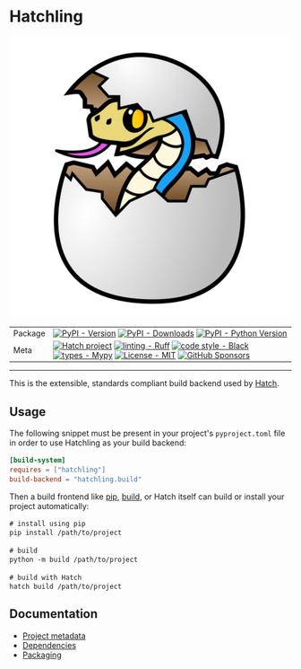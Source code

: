 # Hatchling

<div align="center">

<img src="https://raw.githubusercontent.com/pypa/hatch/master/docs/assets/images/logo.svg" alt="Hatch logo" width="500" role="img">

| | |
| --- | --- |
| Package | [![PyPI - Version](https://img.shields.io/pypi/v/hatchling.svg?logo=pypi&label=PyPI&logoColor=gold)](https://pypi.org/project/hatchling/) [![PyPI - Downloads](https://img.shields.io/pypi/dm/hatchling.svg?color=blue&label=Downloads&logo=pypi&logoColor=gold)](https://pypi.org/project/hatchling/) [![PyPI - Python Version](https://img.shields.io/pypi/pyversions/hatchling.svg?logo=python&label=Python&logoColor=gold)](https://pypi.org/project/hatchling/) |
| Meta | [![Hatch project](https://img.shields.io/badge/%F0%9F%A5%9A-Hatch-4051b5.svg)](https://github.com/pypa/hatch) [![linting - Ruff](https://img.shields.io/endpoint?url=https://raw.githubusercontent.com/charliermarsh/ruff/main/assets/badge/v2.json)](https://github.com/astral-sh/ruff) [![code style - Black](https://img.shields.io/badge/code%20style-black-000000.svg)](https://github.com/psf/black) [![types - Mypy](https://img.shields.io/badge/types-Mypy-blue.svg)](https://github.com/python/mypy) [![License - MIT](https://img.shields.io/badge/license-MIT-9400d3.svg)](https://spdx.org/licenses/) [![GitHub Sponsors](https://img.shields.io/github/sponsors/ofek?logo=GitHub%20Sponsors&style=social)](https://github.com/sponsors/ofek) |

</div>

-----

This is the extensible, standards compliant build backend used by [Hatch](https://github.com/pypa/hatch).

## Usage

The following snippet must be present in your project's `pyproject.toml` file in order to use Hatchling as your build backend:

```toml
[build-system]
requires = ["hatchling"]
build-backend = "hatchling.build"
```

Then a build frontend like [pip](https://github.com/pypa/pip), [build](https://github.com/pypa/build), or Hatch itself can build or install your project automatically:

```console
# install using pip
pip install /path/to/project

# build
python -m build /path/to/project

# build with Hatch
hatch build /path/to/project
```

## Documentation

- [Project metadata](https://hatch.pypa.io/latest/config/metadata/)
- [Dependencies](https://hatch.pypa.io/latest/config/dependency/)
- [Packaging](https://hatch.pypa.io/latest/config/build/)
